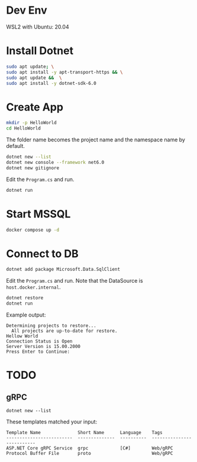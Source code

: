 # Dev Env

WSL2 with Ubuntu: 20.04

# Install Dotnet

```bash
sudo apt update; \
sudo apt install -y apt-transport-https && \
sudo apt update &&  \
sudo apt install -y dotnet-sdk-6.0
```

# Create App

```bash
mkdir -p HelloWorld
cd HelloWorld
```

The folder name becomes the project name and the namespace name by default.

```bash
dotnet new --list
dotnet new console --framework net6.0
dotnet new gitignore
```

Edit the `Program.cs` and run.

```bash
dotnet run
```

# Start MSSQL

```bash
docker compose up -d
```

# Connect to DB

```bash
dotnet add package Microsoft.Data.SqlClient
```

Edit the `Program.cs` and run. Note that the DataSource is `host.docker.internal`.

```bash
dotnet restore
dotnet run
```

Example output:
```
Determining projects to restore...
  All projects are up-to-date for restore.
Hellow World
Connection Status is Open
Server Version is 15.00.2000
Press Enter to Continue:
```

# TODO

## gRPC

`dotnet new --list`

These templates matched your input: 

```
Template Name              Short Name      Language    Tags                      
-------------------------  --------------  ----------  --------------------------
ASP.NET Core gRPC Service  grpc            [C#]        Web/gRPC                  
Protocol Buffer File       proto                       Web/gRPC                   
```
